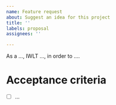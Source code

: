 ```yaml
---
name: Feature request
about: Suggest an idea for this project
title: ''
labels: proposal
assignees: ''

---
```


As a ..., IWLT ..., in order to ....

# Acceptance criteria
- [ ] ...
